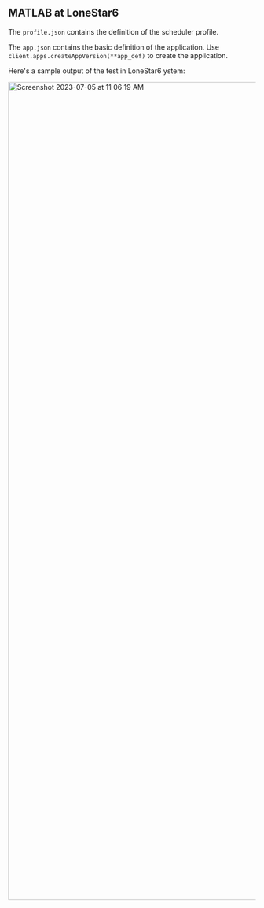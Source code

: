 ## MATLAB at LoneStar6

The `profile.json` contains the definition of the scheduler profile.

The `app.json` contains the basic definition of the application. Use `client.apps.createAppVersion(**app_def)` to create the application. 

Here's a sample output of the test in LoneStar6 ystem:

<img width="1664" alt="Screenshot 2023-07-05 at 11 06 19 AM" src="https://github.com/TACC/WMA-Tapis-Templates/applications/matlab-ls6/Sample Output- Matlab LS6.png">
